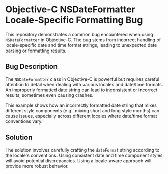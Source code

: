 # Objective-C NSDateFormatter Locale-Specific Formatting Bug

This repository demonstrates a common bug encountered when using `NSDateFormatter` in Objective-C. The bug stems from incorrect handling of locale-specific date and time format strings, leading to unexpected date parsing or formatting results.

## Bug Description
The `NSDateFormatter` class in Objective-C is powerful but requires careful attention to detail when dealing with various locales and date/time formats.  An improperly formatted date string can lead to inconsistent or incorrect results, sometimes even causing crashes.

This example shows how an incorrectly formatted date string that mixes different style components (e.g., mixing short and long style months) can cause issues, especially across different locales where date/time format conventions vary.

## Solution
The solution involves carefully crafting the `dateFormat` string according to the locale's conventions.  Using consistent date and time component styles will avoid potential discrepancies.  Using a locale-aware approach will provide more robust behavior.